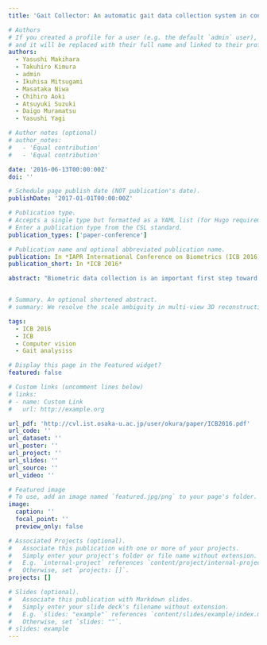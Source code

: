 ```yaml
---
title: 'Gait Collector: An automatic gait data collection system in conjunction with an experience-based long-run exhibition'

# Authors
# If you created a profile for a user (e.g. the default `admin` user), write the username (folder name) here
# and it will be replaced with their full name and linked to their profile.
authors:
  - Yasushi Makihara
  - Takuhiro Kimura
  - admin
  - Ikuhisa Mitsugami
  - Masataka Niwa
  - Chihiro Aoki
  - Atsuyuki Suzuki
  - Daigo Muramatsu
  - Yasushi Yagi

# Author notes (optional)
# author_notes:
#   - 'Equal contribution'
#   - 'Equal contribution'

date: '2016-06-13T00:00:00Z'
doi: ''

# Schedule page publish date (NOT publication's date).
publishDate: '2017-01-01T00:00:00Z'

# Publication type.
# Accepts a single type but formatted as a YAML list (for Hugo requirements).
# Enter a publication type from the CSL standard.
publication_types: ['paper-conference']

# Publication name and optional abbreviated publication name.
publication: In *IAPR International Conference on Biometrics (ICB 2016)*
publication_short: In *ICB 2016*

abstract: "Biometric data collection is an important first step toward biometrics research practice, although it is a considerably laborious task, particularly for behavioral biometrics such as gait. We therefore propose an automatic gait data collection system in conjunction with an experience-based exhibition. In the exhibition, participants enjoy an attractive online demonstration of state-of-the-art video-based gait analysis comprising intuitive gait feature measurement and gait-based age estimation while we simultaneously collect their gait data along with informed consent. At the time of this publication, we are holding the exhibition in association with a science museum and have successfully collected the gait data of 47,615 subjects over 246 days, which has already exceeded the size of the largest existing gait database in the world."


# Summary. An optional shortened abstract.
# summary: We resolve the scale ambiguity in multi-view 3D reconstruction with dual-pixel imaging. 

tags:
  - ICB 2016
  - ICB
  - Computer vision
  - Gait analysiss

# Display this page in the Featured widget?
featured: false 

# Custom links (uncomment lines below)
# links:
# - name: Custom Link
#   url: http://example.org

url_pdf: 'http://cvl.ist.osaka-u.ac.jp/user/okura/paper/ICB2016.pdf'
url_code: ''
url_dataset: ''
url_poster: ''
url_project: ''
url_slides: ''
url_source: ''
url_video: ''

# Featured image
# To use, add an image named `featured.jpg/png` to your page's folder.
image:
  caption: ''
  focal_point: ''
  preview_only: false

# Associated Projects (optional).
#   Associate this publication with one or more of your projects.
#   Simply enter your project's folder or file name without extension.
#   E.g. `internal-project` references `content/project/internal-project/index.md`.
#   Otherwise, set `projects: []`.
projects: []

# Slides (optional).
#   Associate this publication with Markdown slides.
#   Simply enter your slide deck's filename without extension.
#   E.g. `slides: "example"` references `content/slides/example/index.md`.
#   Otherwise, set `slides: ""`.
# slides: example
---
```


<!-- {{% callout note %}}
Click the _Cite_ button above to demo the feature to enable visitors to import publication metadata into their reference management software.
{{% /callout %}}

{{% callout note %}}
Create your slides in Markdown - click the _Slides_ button to check out the example.
{{% /callout %}}

Add the publication's **full text** or **supplementary notes** here. You can use rich formatting such as including [code, math, and images](https://docs.hugoblox.com/content/writing-markdown-latex/). -->
